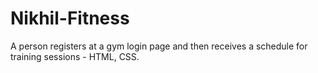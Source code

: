 # Nikhil-Fitness
A person registers at a gym login page and then receives a schedule for training sessions - HTML, CSS.
